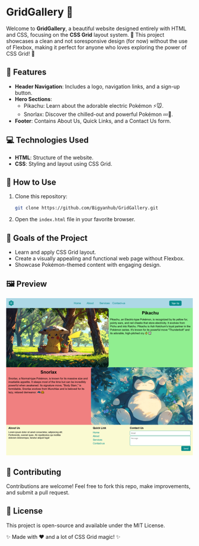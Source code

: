 # GridGallery 🌟

Welcome to **GridGallery**, a beautiful website designed entirely with HTML and CSS, focusing on the **CSS Grid** layout system. 🚀 This project showcases a clean and not soresponsive design (for now) without the use of Flexbox, making it perfect for anyone who loves exploring the power of CSS Grid! 🎉

## 🌟 Features
- **Header Navigation**: Includes a logo, navigation links, and a sign-up button.
- **Hero Sections**:
  - Pikachu: Learn about the adorable electric Pokémon ⚡️🐭.
  - Snorlax: Discover the chilled-out and powerful Pokémon 💤🍔.
- **Footer**: Contains About Us, Quick Links, and a Contact Us form.

## 💻 Technologies Used
- **HTML**: Structure of the website.
- **CSS**: Styling and layout using CSS Grid.

## 🚀 How to Use
1. Clone this repository:
   ```bash
   git clone https://github.com/Bigyanhub/GridGallery.git
   ```
2. Open the `index.html` file in your favorite browser.

## 🎯 Goals of the Project
- Learn and apply CSS Grid layout.
- Create a visually appealing and functional web page without Flexbox.
- Showcase Pokémon-themed content with engaging design.

## 🖼️ Preview
![website-preview](screenimage.png)

## 🙌 Contributing
Contributions are welcome! Feel free to fork this repo, make improvements, and submit a pull request.

## 📃 License
This project is open-source and available under the MIT License.

✨ Made with ❤️ and a lot of CSS Grid magic! ✨
